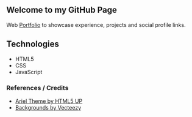 ## Welcome to my GitHub Page

Web [Portfolio](https://navchandar.github.io) to showcase experience, projects and social profile links.


## Technologies

- HTML5
- CSS
- JavaScript


### References / Credits

- <a href="https://html5up.net">Ariel Theme by HTML5 UP</a>
- <a href="https://www.vecteezy.com/free-vector/abstract">Backgrounds by Vecteezy</a>

